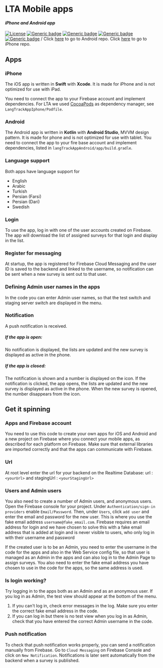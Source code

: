 # LTA Mobile apps 
#### *iPhone and  Android app*
[![License](https://img.shields.io/badge/License-Apache_2.0-blue.svg)](https://opensource.org/licenses/Apache-2.0) 
[![Generic badge](https://img.shields.io/badge/iOS-Swift-orange.svg)](https://developer.apple.com/swift) [![Generic badge](https://img.shields.io/badge/Android-Kotlin-lightblue.svg)](https://kotlinlang.org/) [![Generic badge](https://img.shields.io/badge/IDE-Xcode-blue.svg)](https://developer.apple.com/xcode/) [![Generic badge](https://img.shields.io/badge/IDE-AndroidStudio-green.svg)](https://developer.android.com/studio)
/
Click [here](https://github.com/HumlabLu/LangTrackAppAndroid) to go to Android repo. 
Click [here](https://github.com/HumlabLu/LangTrackAppIphone) to go to iPhone repo. 

## Apps

### iPhone

The iOS app is written in **Swift** with **Xcode**. It is made for iPhone and is not optimized for use with iPad.

You need to connect the app to your Firebase account and implement dependencies.
For LTA we used [CocoaPods](https://cocoapods.org/) as dependency manager, see `LangTrackAppIphone/Podfile`.

### Android

The Android app is written in **Kotlin** with **Android Studio**, MVVM design pattern. It is made for phone and is not optimized for use with tablet.
You need to connect the app to your fire base account and implement dependencies, listed in `langTrackAppAndroid/app/build.gradle`.

### Language support
Both apps have language support for
 - English
 - Arabic
 - Turkish
 - Persian (Farsi)
 - Persian (Dari)
 - Swedish

### Login
To use the app, log in with one of the user accounts created on Firebase. The app will download the list of assigned surveys for that login and display in the list.
### Register for messaging
At startup, the app is registered for Firebase Cloud Messaging and the user ID is saved to the backend and linked to the username, so notification can be sent when a new survey is sent out to that user.
### Defining Admin user names in the apps
In the code you can enter Admin user names, so that the test switch and staging server switch are displayed in the menu.
### Notification
A push notification is received.
##### If the app is open:
No notification is displayed, the lists are updated and the new survey is displayed as active in the phone.
##### If the app is closed:
The notification is shown and a number is displayed on the icon.
If the notification is clicked, the app opens, the lists are updated and the new survey is displayed as active in the phone.
When the new survey is opened, the number disappears from the icon.
## Get it spinning
### Apps and Firebase account
You need to use this code to create your own apps for iOS and Android and a new project on Firebase where you connect your mobile apps, as described for each platform on Firebase.
Make sure that external libraries are imported correctly and that the apps can communicate with Firebase.
### Url
At root level enter the url for your backend on the Realtime Database:
url : `<yourUrl>`
and
stagingUrl : `<yourStagingUrl>`
### Users and Admin users
You also need to create a number of Admin users, and anonymous users.
Open the Firebase console for your project. Under `Authentication/sign-in providers` enable `Email/Password`.
Then, under `Users`, click `add user` and enter the email and password for the new user. This is where you use the fake email address `username@fake_email.com`. Firebase requires an email address for login and we have chosen to solve this with a fake email address that is added at login and is never visible to users, who only log in with their username and password

If the created user is to be an Admin, you need to enter the username in the code for the apps and also in the Web Service config file, so that user is managed as an Admin in the apps and can also log in to the Admin Page to assign surveys.
You also need to enter the fake email address you have chosen to use in the code for the apps, so the same address is used.

### Is login working?
Try logging in to the apps both as an Admin and as an anonymous user. If you log in as Admin, the test view should appear at the bottom of the menu. 
1. If you can't log in, check error messages in the log. Make sure you enter the correct fake email address in the code.
2. If you can log in but there is no test view when you log in as Admin, check that you have entered the correct Admin username in the code.
### Push notification
To check that push notification works properly, you can send a notification manually from Firebase.
Go to `Cloud Messaging` on Firebase Console and click on `New Notification`. Notifications is later sent automatically from the backend when a survey is published. 
